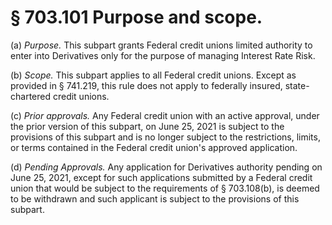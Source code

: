 # § 703.101   Purpose and scope.

(a) *Purpose.* This subpart grants Federal credit unions limited authority to enter into Derivatives only for the purpose of managing Interest Rate Risk.


(b) *Scope.* This subpart applies to all Federal credit unions. Except as provided in § 741.219, this rule does not apply to federally insured, state-chartered credit unions.


(c) *Prior approvals.* Any Federal credit union with an active approval, under the prior version of this subpart, on June 25, 2021 is subject to the provisions of this subpart and is no longer subject to the restrictions, limits, or terms contained in the Federal credit union's approved application.


(d) *Pending Approvals.* Any application for Derivatives authority pending on June 25, 2021, except for such applications submitted by a Federal credit union that would be subject to the requirements of § 703.108(b), is deemed to be withdrawn and such applicant is subject to the provisions of this subpart.




